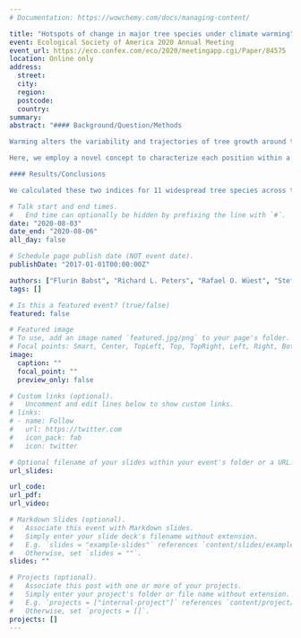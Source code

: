 ```yaml
---
# Documentation: https://wowchemy.com/docs/managing-content/

title: "Hotspots of change in major tree species under climate warming"
event: Ecological Society of America 2020 Annual Meeting
event_url: https://eco.confex.com/eco/2020/meetingapp.cgi/Paper/84575
location: Online only
address:
  street:
  city:
  region:
  postcode:
  country:
summary:
abstract: "#### Background/Question/Methods

Warming alters the variability and trajectories of tree growth around the world by intensifying or alleviating energy and water limitation. This insight from regional to global-scale research emphasizes the susceptibility of forest ecosystems and resources to climate change. However, globally-derived estimates are not necessarily meaningful for local nature conservation or management considerations, if they lack specific information on present or prospective tree species habitats. This is particularly the case towards the edge of their distribution, where shifts in growth trajectories may be imminent or already occurring. Importantly, the geographic space occupied by a tree species is not only constrained by climate, but often reflects biotic pressure such as competition for resources with other species. Hence, distinguishing climatic from competitive niche boundaries becomes a central challenge to identifying areas where tree species are most susceptible to climate change.

Here, we employ a novel concept to characterize each position within a species’ bioclimatic niche based on two criteria: a climate sensitivity index (CSI) and a habitat occupancy index (HOI). The CSI is derived from step-wise multiple linear regression models that explain variability in annual radial tree growth as a function of monthly climate anomalies. The HOI is based on an ensemble of five species distribution models calculated from a combination of observed species occurrences and twenty-five bioclimatic variables.

#### Results/Conclusions

We calculated these two indices for 11 widespread tree species across the Northern Hemisphere. The combination of climate sensitivity and habitat suitability indicated hotspots of change, where tree growth is mainly limited by competition (low HOI and low CSI), as well as areas that are particularly sensitive to climate variability (low HOI and high CSI). In the former, we expect that forest management geared towards adjusting the competitive balance between several candidate species will be most effective under changing environmental conditions. In the latter areas, selecting particularly drought-tolerant accessions of a given species may reduce forest susceptibility to the predicted warming and drying."

# Talk start and end times.
#   End time can optionally be hidden by prefixing the line with `#`.
date: "2020-08-03"
date_end: "2020-08-06"
all_day: false

# Schedule page publish date (NOT event date).
publishDate: "2017-01-01T00:00:00Z"

authors: ["Flurin Babst", "Richard L. Peters", "Rafael O. Wüest", "Stefan Klesse", "Margaret E. K. Evans", "Ulf Büntgen", "Andrew J. Hacket-Pain", "Christoforos Pappas", "Alexander V. Kirdyanov", "Volodymyr Trotsiuk", "Jesper Björklund", "Jodi Axelson", "Jill Harvey", "Dan Smith", "Christian Zang", "Dirk N. Karger", "Niklaus E. Zimmermann"]
tags: []

# Is this a featured event? (true/false)
featured: false

# Featured image
# To use, add an image named `featured.jpg/png` to your page's folder. 
# Focal points: Smart, Center, TopLeft, Top, TopRight, Left, Right, BottomLeft, Bottom, BottomRight.
image:
  caption: ""
  focal_point: ""
  preview_only: false

# Custom links (optional).
#   Uncomment and edit lines below to show custom links.
# links:
# - name: Follow
#   url: https://twitter.com
#   icon_pack: fab
#   icon: twitter

# Optional filename of your slides within your event's folder or a URL.
url_slides:

url_code:
url_pdf:
url_video:

# Markdown Slides (optional).
#   Associate this event with Markdown slides.
#   Simply enter your slide deck's filename without extension.
#   E.g. `slides = "example-slides"` references `content/slides/example-slides.md`.
#   Otherwise, set `slides = ""`.
slides: ""

# Projects (optional).
#   Associate this post with one or more of your projects.
#   Simply enter your project's folder or file name without extension.
#   E.g. `projects = ["internal-project"]` references `content/project/deep-learning/index.md`.
#   Otherwise, set `projects = []`.
projects: []
---
```

